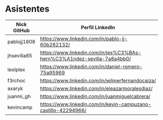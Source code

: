 # Asistentes

| Nick GitHub     | Perfil LinkedIn                                                        |
|-----------------|------------------------------------------------------------------------|
| pablojj1808     | https://www.linkedin.com/in/pablo-jj-60b262132/                        |
| jhsevilla85     | https://www.linkedin.com/in/jes%C3%BAs-hern%C3%A1ndez-sevilla-7a8a4bb0/|
| leolplex        |  https://www.linkedin.com/in/daniel-romero-75a95969                    |
| f3rchoc         | https://www.linkedin.com/in/wilmerfernandocaiza/                       |
| axaryk          | https://www.linkedin.com/in/eleazarmoralesdiaz/                        |
| juanmi_gh       | https://www.linkedin.com/in/juanmiguelcabrera/                         |
| kevincamp       | https://www.linkedin.com/in/kevin-campuzano-castillo-42294966/         |


